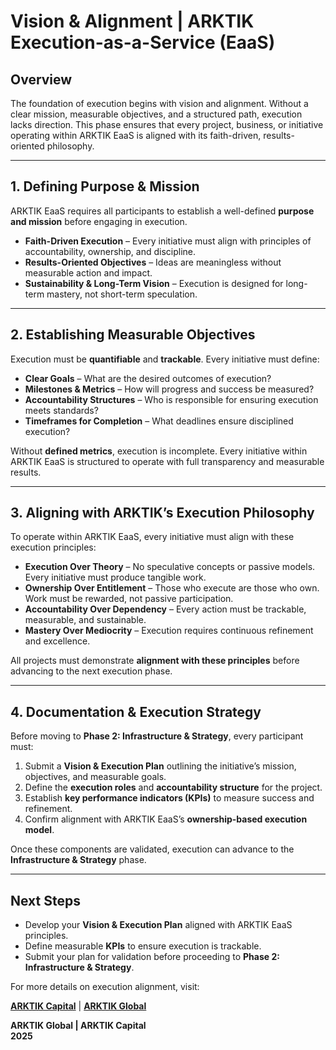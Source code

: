# Vision & Alignment | ARKTIK Execution-as-a-Service (EaaS)  

## **Overview**  
The foundation of execution begins with vision and alignment. Without a clear mission, measurable objectives, and a structured path, execution lacks direction. This phase ensures that every project, business, or initiative operating within ARKTIK EaaS is aligned with its faith-driven, results-oriented philosophy.  

---  

## **1. Defining Purpose & Mission**  

ARKTIK EaaS requires all participants to establish a well-defined **purpose and mission** before engaging in execution.  

- **Faith-Driven Execution** – Every initiative must align with principles of accountability, ownership, and discipline.  
- **Results-Oriented Objectives** – Ideas are meaningless without measurable action and impact.  
- **Sustainability & Long-Term Vision** – Execution is designed for long-term mastery, not short-term speculation.  

---  

## **2. Establishing Measurable Objectives**  

Execution must be **quantifiable** and **trackable**. Every initiative must define:  

- **Clear Goals** – What are the desired outcomes of execution?  
- **Milestones & Metrics** – How will progress and success be measured?  
- **Accountability Structures** – Who is responsible for ensuring execution meets standards?  
- **Timeframes for Completion** – What deadlines ensure disciplined execution?  

Without **defined metrics**, execution is incomplete. Every initiative within ARKTIK EaaS is structured to operate with full transparency and measurable results.  

---  

## **3. Aligning with ARKTIK’s Execution Philosophy**  

To operate within ARKTIK EaaS, every initiative must align with these execution principles:  

- **Execution Over Theory** – No speculative concepts or passive models. Every initiative must produce tangible work.  
- **Ownership Over Entitlement** – Those who execute are those who own. Work must be rewarded, not passive participation.  
- **Accountability Over Dependency** – Every action must be trackable, measurable, and sustainable.  
- **Mastery Over Mediocrity** – Execution requires continuous refinement and excellence.  

All projects must demonstrate **alignment with these principles** before advancing to the next execution phase.  

---  

## **4. Documentation & Execution Strategy**  

Before moving to **Phase 2: Infrastructure & Strategy**, every participant must:  

1. Submit a **Vision & Execution Plan** outlining the initiative’s mission, objectives, and measurable goals.  
2. Define the **execution roles** and **accountability structure** for the project.  
3. Establish **key performance indicators (KPIs)** to measure success and refinement.  
4. Confirm alignment with ARKTIK EaaS’s **ownership-based execution model**.  

Once these components are validated, execution can advance to the **Infrastructure & Strategy** phase.  

---  

## **Next Steps**  

- Develop your **Vision & Execution Plan** aligned with ARKTIK EaaS principles.  
- Define measurable **KPIs** to ensure execution is trackable.  
- Submit your plan for validation before proceeding to **Phase 2: Infrastructure & Strategy**.  

For more details on execution alignment, visit:  

**[ARKTIK Capital](https://arktikcapital.com)** | **[ARKTIK Global](https://arktikglobal.com)**  

**ARKTIK Global | ARKTIK Capital**  
**2025**  
